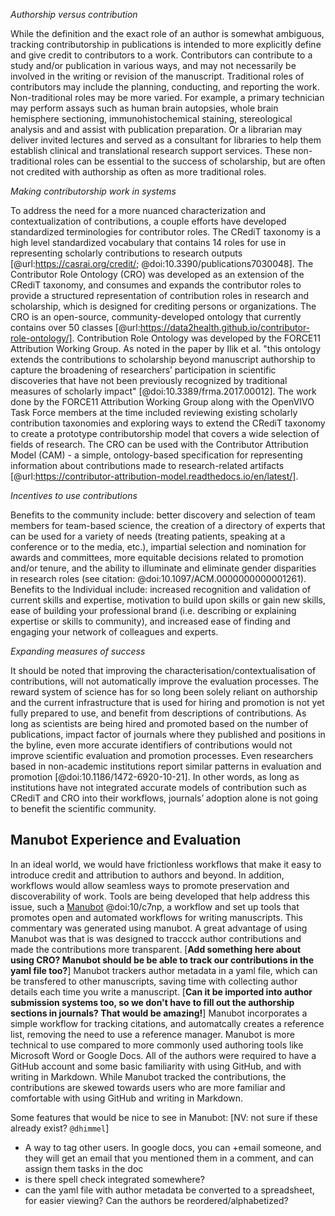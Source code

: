 _Authorship versus contribution_

While the definition and the exact role of an author is somewhat ambiguous, tracking contributorship in publications is intended to more explicitly define and give credit to contributors to a work.
Contributors can contribute to a study and/or publication in various ways, and may not necessarily be involved in the writing or revision of the manuscript.
Traditional roles of contributors may include the planning, conducting, and reporting the work.
Non-traditional roles may be more varied.
For example, a primary technician may perform assays such as human brain autopsies, whole brain hemisphere sectioning, immunohistochemical staining, stereological analysis and and assist with publication preparation.
Or a librarian may deliver invited lectures and served as a consultant for libraries to help them establish clinical and translational research support services.
These non-traditional roles can be essential to the success of scholarship, but are often not credited with authorship as often as more traditional roles.

_Making contributorship work in systems_

To address the need for a more nuanced characterization and contextualization of contributions,
a couple efforts have developed standardized terminologies for contributor roles.
The CRediT taxonomy is a high level standardized vocabulary that contains 14 roles for use in representing scholarly contributions to research outputs [@url:https://casrai.org/credit/; @doi:10.3390/publications7030048].
The Contributor Role Ontology (CRO) was developed as an extension of the CRediT taxonomy, and consumes and expands the contributor roles to provide a structured representation of contribution roles in research and scholarship, which is designed for crediting persons or organizations.
The CRO is an open-source, community-developed ontology that currently contains over 50 classes [@url:https://data2health.github.io/contributor-role-ontology/].
Contribution Role Ontology was developed by the FORCE11 Attribution Working Group.
As noted in the paper by Ilik et al. "this ontology extends the contributions to scholarship beyond manuscript authorship to capture the broadening of researchers’ participation in scientific discoveries that have not been previously recognized by traditional measures of scholarly impact" [@doi:10.3389/frma.2017.00012].
The work done by the FORCE11 Attribution Working Group along with the OpenVIVO Task Force members at the time included reviewing existing scholarly contribution taxonomies and exploring ways to extend the CRediT taxonomy to create a prototype contributorship model that covers a wide selection of fields of research.
The CRO can be used with the Contributor Attribution Model (CAM) - a simple, ontology-based specification for representing information about contributions made to research-related artifacts [@url:https://contributor-attribution-model.readthedocs.io/en/latest/].

_Incentives to use contributions_

Benefits to the community include:
better discovery and selection of team members for team-based science, the creation of a directory of experts that can be used for a variety of needs (treating patients, speaking at a conference or to the media, etc.), impartial selection and nomination for awards and committees, more equitable decisions related to promotion and/or tenure, and the ability to illuminate and eliminate gender disparities in research roles (see citation: @doi:10.1097/ACM.0000000000001261).
Benefits to the Individual include: increased recognition and validation of current skills and expertise, motivation to build upon skills or gain new skills, ease of building your professional brand (i.e. describing or explaining expertise or skills to community), and increased ease of finding and engaging your network of colleagues and experts.

_Expanding measures of success_

It should be noted that improving the characterisation/contextualisation of contributions, will not automatically improve the evaluation processes.
The reward system of science has for so long been solely reliant on authorship and the current infrastructure that is used for hiring and promotion is not yet fully prepared to use, and benefit from descriptions of contributions.
As long as scientists are being hired and promoted based on the number of publications, impact factor of journals where they published and positions in the byline, even more accurate identifiers of contributions would not improve scientific evaluation and promotion processes.
Even researchers based in non-academic institutions report similar patterns in evaluation and promotion [@doi:10.1186/1472-6920-10-21].
In other words, as long as institutions have not integrated accurate models of contribution such as CRediT and CRO into their workflows, journals’ adoption alone is not going to benefit the scientific community.

## Manubot Experience and Evaluation

In an ideal world, we would have frictionless workflows that make it easy to introduce credit and attribution to authors and beyond. In addition, workflows would allow seamless ways to promote preservation and discoverability of work.
Tools are being developed that help address this issue, such a [Manubot](https://manubot.org/) @doi:10/c7np, a workflow and set up tools that promotes open and automated workflows for writing manuscripts. This commentary was generated using manubot.
A great advantage of using Manubot was that is was designed to traccck author contributions and made the contributions more transparent.
[**Add something here about using CRO? Manubot should be be able to track our contributions in the yaml file too?**]
Manubot trackers author metadata in a yaml file, which can be transfered to other manuscripts, saving time with collecting author details each time you write a manuscript.
[**Can it be imported into author submission systems too, so we don't have to fill out the authorship sections in journals? That would be amazing!**]
Manubot incorporates a simple workflow for tracking citations, and automatcally creates a reference list, removing the need to use a reference manager.
Manubot is more technical to use compared to more commonly used authoring tools like Microsoft Word or Google Docs. All of the  authors were required to have a GitHub account and some basic familiarity with using GitHub, and with writing in Markdown.
While Manubot tracked the contributions, the contributions are skewed towards users who are more familiar and comfortable with using GitHub and writing in Markdown.

Some features that would be nice to see in Manubot: [NV: not sure if these already exist? `@dhimmel`]
- A way to tag other users. In google docs, you can +email someone, and they will get an email that you mentioned them in a comment, and can assign them tasks in the doc
- is there spell check integrated somewhere?
- can the yaml file with author metadata be converted to a spreadsheet, for easier viewing? Can the authors be reordered/alphabetized?


